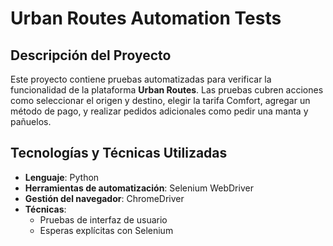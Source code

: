 # Urban Routes Automation Tests

## Descripción del Proyecto
Este proyecto contiene pruebas automatizadas para verificar la funcionalidad de la plataforma **Urban Routes**. Las pruebas cubren acciones como seleccionar el origen y destino, elegir la tarifa Comfort, agregar un método de pago, y realizar pedidos adicionales como pedir una manta y pañuelos.

## Tecnologías y Técnicas Utilizadas
- **Lenguaje**: Python
- **Herramientas de automatización**: Selenium WebDriver
- **Gestión del navegador**: ChromeDriver
- **Técnicas**: 
  - Pruebas de interfaz de usuario
  - Esperas explícitas con Selenium


